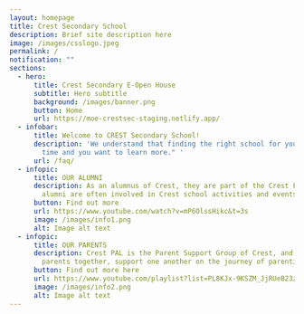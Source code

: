 ```yaml
---
layout: homepage
title: Crest Secondary School
description: Brief site description here
image: /images/csslogo.jpeg
permalink: /
notification: ""
sections:
  - hero:
      title: Crest Secondary E-Open House
      subtitle: Hero subtitle
      background: /images/banner.png
      button: Home
      url: https://moe-crestsec-staging.netlify.app/
  - infobar:
      title: Welcome to CREST Secondary School!
      description: 'We understand that finding the right school for your child takes
        time and you want to learn more." '
      url: /faq/
  - infopic:
      title: OUR ALUMNI
      description: As an alumnus of Crest, they are part of the Crest Family. Our
        alumni are often involved in Crest school activities and events!
      button: Find out more
      url: https://www.youtube.com/watch?v=mP6OlssHikc&t=3s
      image: /images/info1.png
      alt: Image alt text
  - infopic:
      title: OUR PARENTS
      description: Crest PAL is the Parent Support Group of Crest, and we aim to bring
        parents together, support one another on the journey of parenting.
      button: Find out more here
      url: https://www.youtube.com/playlist?list=PL8KJx-9KSZM_JjRUeB23zXMEWqcosKdGN
      image: /images/info2.png
      alt: Image alt text
---
```

